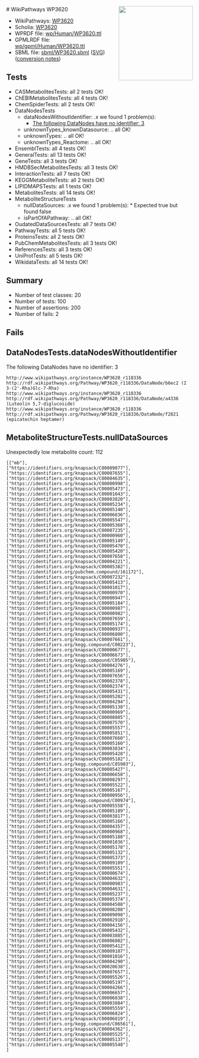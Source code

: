 <img style="float: right; width: 200px" src="../logo.png" />
# WikiPathways WP3620

* WikiPathways: [WP3620](https://identifiers.org/wikipathways:WP3620)
* Scholia: [WP3620](https://scholia.toolforge.org/wikipathways/WP3620)
* WPRDF file: [wp/Human/WP3620.ttl](../wp/Human/WP3620.ttl)
* GPMLRDF file: [wp/gpml/Human/WP3620.ttl](../wp/gpml/Human/WP3620.ttl)
* SBML file: [sbml/WP3620.sbml](../sbml/WP3620.sbml) ([SVG](../sbml/WP3620.svg)) ([conversion notes](../sbml/WP3620.txt))

## Tests
* CASMetabolitesTests: all 2 tests OK!
* ChEBIMetabolitesTests: all 4 tests OK!
* ChemSpiderTests: all 2 tests OK!
* DataNodesTests
    * dataNodesWithoutIdentifier: .x we found 1 problem(s):
        * [The following DataNodes have no identifier: 3](#d2d32fa2)
    * unknownTypes_knownDatasource: .. all OK!
    * unknownTypes: .. all OK!
    * unknownTypes_Reactome: .. all OK!
* EnsemblTests: all 4 tests OK!
* GeneralTests: all 13 tests OK!
* GeneTests: all 3 tests OK!
* HMDBSecMetabolitesTests: all 3 tests OK!
* InteractionTests: all 7 tests OK!
* KEGGMetaboliteTests: all 2 tests OK!
* LIPIDMAPSTests: all 1 tests OK!
* MetabolitesTests: all 14 tests OK!
* MetaboliteStructureTests
    * nullDataSources: .x we found 1 problem(s):
            * Expected true but found false
    * isPartOfAPathway: .. all OK!
* OudatedDataSourcesTests: all 7 tests OK!
* PathwayTests: all 5 tests OK!
* ProteinsTests: all 2 tests OK!
* PubChemMetabolitesTests: all 3 tests OK!
* ReferencesTests: all 3 tests OK!
* UniProtTests: all 5 tests OK!
* WikidataTests: all 14 tests OK!


## Summary

* Number of test classes: 20
* Number of tests: 100
* Number of assertions: 200
* Number of fails: 2

## Fails

<a name="d2d32fa2" />

## DataNodesTests.dataNodesWithoutIdentifier

The following DataNodes have no identifier: 3
```
http://www.wikipathways.org/instance/WP3620_r118336 http://rdf.wikipathways.org/Pathway/WP3620_r118336/DataNode/b6ec2 (I 3-(2'-Rha)Glc-7-Rha)
http://www.wikipathways.org/instance/WP3620_r118336 http://rdf.wikipathways.org/Pathway/WP3620_r118336/DataNode/a4336 (Luteolin 5,7-diglucoside)
http://www.wikipathways.org/instance/WP3620_r118336 http://rdf.wikipathways.org/Pathway/WP3620_r118336/DataNode/f2821 (epicatechin heptamer)
```

<a name="a077efe8" />

## MetaboliteStructureTests.nullDataSources

Unexpectedly low metabolite count: 112
```
[["mb"],
["https://identifiers.org/knapsack/C00009077"],
["https://identifiers.org/knapsack/C00007655"],
["https://identifiers.org/knapsack/C00004635"],
["https://identifiers.org/knapsack/C00000998"],
["https://identifiers.org/knapsack/C00005473"],
["https://identifiers.org/knapsack/C00001043"],
["https://identifiers.org/knapsack/C00003820"],
["https://identifiers.org/knapsack/C00005234"],
["https://identifiers.org/knapsack/C00005140"],
["https://identifiers.org/knapsack/C00006836"],
["https://identifiers.org/knapsack/C00005547"],
["https://identifiers.org/knapsack/C00005368"],
["https://identifiers.org/knapsack/C00007235"],
["https://identifiers.org/knapsack/C00000960"],
["https://identifiers.org/knapsack/C00005149"],
["https://identifiers.org/knapsack/C00005470"],
["https://identifiers.org/knapsack/C00005420"],
["https://identifiers.org/knapsack/C00007658"],
["https://identifiers.org/knapsack/C00004221"],
["https://identifiers.org/knapsack/C00005382"],
["https://identifiers.org/pubchem.compound/161172"],
["https://identifiers.org/knapsack/C00007232"],
["https://identifiers.org/knapsack/C00005413"],
["https://identifiers.org/knapsack/C00001017"],
["https://identifiers.org/knapsack/C00000970"],
["https://identifiers.org/knapsack/C00000947"],
["https://identifiers.org/knapsack/C00005184"],
["https://identifiers.org/knapsack/C00000987"],
["https://identifiers.org/knapsack/C00000982"],
["https://identifiers.org/knapsack/C00007659"],
["https://identifiers.org/knapsack/C00005174"],
["https://identifiers.org/knapsack/C00000937"],
["https://identifiers.org/knapsack/C00006800"],
["https://identifiers.org/knapsack/C00007661"],
["https://identifiers.org/kegg.compound/C00223"],
["https://identifiers.org/knapsack/C00000677"],
["https://identifiers.org/knapsack/C00006673"],
["https://identifiers.org/kegg.compound/C05905"],
["https://identifiers.org/knapsack/C00004276"],
["https://identifiers.org/knapsack/C00005169"],
["https://identifiers.org/knapsack/C00007656"],
["https://identifiers.org/knapsack/C00002378"],
["https://identifiers.org/knapsack/C00002374"],
["https://identifiers.org/knapsack/C00005431"],
["https://identifiers.org/knapsack/C00005202"],
["https://identifiers.org/knapsack/C00004294"],
["https://identifiers.org/knapsack/C00005138"],
["https://identifiers.org/knapsack/C00000969"],
["https://identifiers.org/knapsack/C00008805"],
["https://identifiers.org/knapsack/C00007570"],
["https://identifiers.org/knapsack/C00005557"],
["https://identifiers.org/knapsack/C00005851"],
["https://identifiers.org/knapsack/C00007660"],
["https://identifiers.org/knapsack/C00005160"],
["https://identifiers.org/knapsack/C00003834"],
["https://identifiers.org/knapsack/C00005428"],
["https://identifiers.org/knapsack/C00005182"],
["https://identifiers.org/kegg.compound/C05903"],
["https://identifiers.org/knapsack/C00005427"],
["https://identifiers.org/knapsack/C00006658"],
["https://identifiers.org/knapsack/C00008297"],
["https://identifiers.org/knapsack/C00005522"],
["https://identifiers.org/knapsack/C00005167"],
["https://identifiers.org/knapsack/C00000956"],
["https://identifiers.org/kegg.compound/C00974"],
["https://identifiers.org/knapsack/C00005558"],
["https://identifiers.org/knapsack/C00005189"],
["https://identifiers.org/knapsack/C00003817"],
["https://identifiers.org/knapsack/C00005166"],
["https://identifiers.org/knapsack/C00004357"],
["https://identifiers.org/knapsack/C00000968"],
["https://identifiers.org/knapsack/C00005188"],
["https://identifiers.org/knapsack/C00001036"],
["https://identifiers.org/knapsack/C00005178"],
["https://identifiers.org/knapsack/C00005132"],
["https://identifiers.org/knapsack/C00005373"],
["https://identifiers.org/knapsack/C00009109"],
["https://identifiers.org/knapsack/C00005551"],
["https://identifiers.org/knapsack/C00000674"],
["https://identifiers.org/knapsack/C00004632"],
["https://identifiers.org/knapsack/C00000983"],
["https://identifiers.org/knapsack/C00004631"],
["https://identifiers.org/knapsack/C00005237"],
["https://identifiers.org/knapsack/C00005374"],
["https://identifiers.org/knapsack/C00004508"],
["https://identifiers.org/knapsack/C00008208"],
["https://identifiers.org/knapsack/C00009098"],
["https://identifiers.org/knapsack/C00002918"],
["https://identifiers.org/knapsack/C00004156"],
["https://identifiers.org/knapsack/C00005432"],
["https://identifiers.org/knapsack/C00003885"],
["https://identifiers.org/knapsack/C00006802"],
["https://identifiers.org/knapsack/C00005412"],
["https://identifiers.org/knapsack/C00009107"],
["https://identifiers.org/knapsack/C00001016"],
["https://identifiers.org/knapsack/C00004290"],
["https://identifiers.org/knapsack/C00020638"],
["https://identifiers.org/knapsack/C00007657"],
["https://identifiers.org/knapsack/C00005526"],
["https://identifiers.org/knapsack/C00005197"],
["https://identifiers.org/knapsack/C00004266"],
["https://identifiers.org/knapsack/C00006657"],
["https://identifiers.org/knapsack/C00006838"],
["https://identifiers.org/knapsack/C00003884"],
["https://identifiers.org/knapsack/C00005559"],
["https://identifiers.org/knapsack/C00006824"],
["https://identifiers.org/knapsack/C00006819"],
["https://identifiers.org/kegg.compound/C06561"],
["https://identifiers.org/knapsack/C00004362"],
["https://identifiers.org/knapsack/C00005525"],
["https://identifiers.org/knapsack/C00005137"],
["https://identifiers.org/knapsack/C00005548"]
]
```

